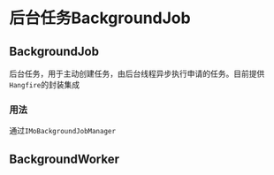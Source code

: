 # 后台任务BackgroundJob

## BackgroundJob

后台任务，用于主动创建任务，由后台线程异步执行申请的任务。目前提供`Hangfire`的封装集成

### 用法

通过`IMoBackgroundJobManager`




## BackgroundWorker
